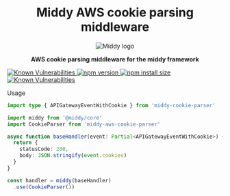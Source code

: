 <div align="center">
  <h1>Middy AWS cookie parsing middleware</h1>
  <img alt="Middy logo" src="https://raw.githubusercontent.com/wingleung/middy-cookie-parser/main/docs/img/middy-logo.svg"/>
  <p><strong>AWS cookie parsing middleware for the middy framework</strong></p>
</div>
<p>
  <a href="https://github.com/wingleung/middy-cookie-parser/actions/workflows/test.yml">
    <img src="https://github.com/wingleung/middy-cookie-parser/actions/workflows/test.yml/badge.svg" alt="Known Vulnerabilities" data-canonical-src="https://snyk.io/test/github/wingleung/middy-cookie-parser" style="max-width:100%;">
  </a>
  <a href="https://www.npmjs.com/package/middy-cookie-parser?activeTab=versions">
    <img src="https://badge.fury.io/js/middy-cookie-parser.svg" alt="npm version" style="max-width:100%;">
  </a>
  <a href="https://packagephobia.com/result?p=middy-cookie-parser">
    <img src="https://packagephobia.com/badge?p=middy-cookie-parser" alt="npm install size" style="max-width:100%;">
  </a>
  <a href="https://snyk.io/test/github/wingleung/middy-cookie-parser">
    <img src="https://snyk.io/test/github/wingleung/middy-cookie-parser/badge.svg" alt="Known Vulnerabilities" data-canonical-src="https://snyk.io/test/github/wingleung/middy-cookie-parser" style="max-width:100%;">
  </a>
</p>

Usage

```typescript
import type { APIGatewayEventWithCookie } from 'middy-cookie-parser'

import middy from '@middy/core'
import CookieParser from 'middy-aws-cookie-parser'

async function baseHandler(event: Partial<APIGatewayEventWithCookie>) {
  return {
    statusCode: 200,
    body: JSON.stringify(event.cookies)
  }
}

const handler = middy(baseHandler)
  .use(CookieParser())
```